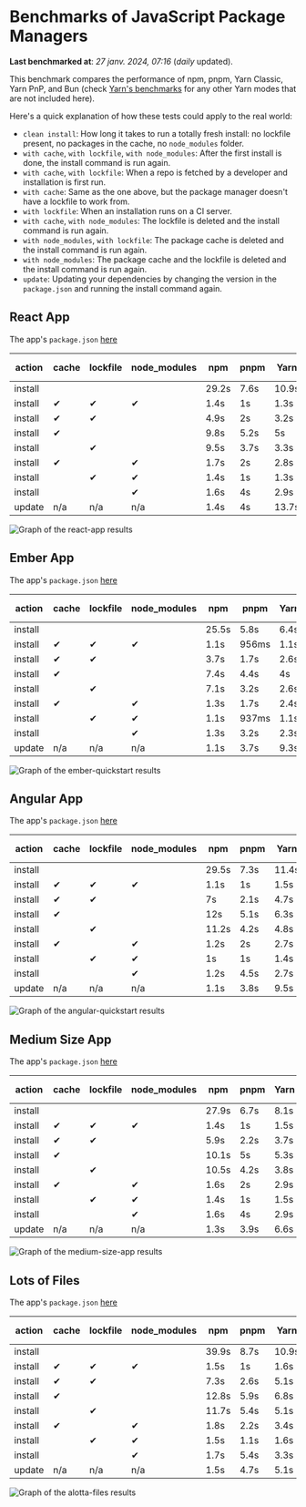 # Benchmarks of JavaScript Package Managers

**Last benchmarked at**: _27 janv. 2024, 07:16_ (_daily_ updated).

This benchmark compares the performance of npm, pnpm, Yarn Classic, Yarn PnP, and Bun (check [Yarn's benchmarks](https://yarnpkg.com/benchmarks) for any other Yarn modes that are not included here).

Here's a quick explanation of how these tests could apply to the real world:

- `clean install`: How long it takes to run a totally fresh install: no lockfile present, no packages in the cache, no `node_modules` folder.
- `with cache`, `with lockfile`, `with node_modules`: After the first install is done, the install command is run again.
- `with cache`, `with lockfile`: When a repo is fetched by a developer and installation is first run.
- `with cache`: Same as the one above, but the package manager doesn't have a lockfile to work from.
- `with lockfile`: When an installation runs on a CI server.
- `with cache`, `with node_modules`: The lockfile is deleted and the install command is run again.
- `with node_modules`, `with lockfile`: The package cache is deleted and the install command is run again.
- `with node_modules`: The package cache and the lockfile is deleted and the install command is run again.
- `update`: Updating your dependencies by changing the version in the `package.json` and running the install command again.

## React App

The app's `package.json` [here](./fixtures/react-app/package.json)

| action  | cache | lockfile | node_modules| npm | pnpm | Yarn | Yarn PnP | Bun |
| ---     | ---   | ---      | ---         | --- | ---  | ---  | ---      | --- |
| install |       |          |             | 29.2s | 7.6s | 10.9s | 2.9s | 1.6s |
| install | ✔     | ✔        | ✔           | 1.4s | 1s | 1.3s | n/a | 55ms |
| install | ✔     | ✔        |             | 4.9s | 2s | 3.2s | 1s | 445ms |
| install | ✔     |          |             | 9.8s | 5.2s | 5s | 2.5s | 468ms |
| install |       | ✔        |             | 9.5s | 3.7s | 3.3s | 1s | 420ms |
| install | ✔     |          | ✔           | 1.7s | 2s | 2.8s | n/a | 78ms |
| install |       | ✔        | ✔           | 1.4s | 1s | 1.3s | n/a | 60ms |
| install |       |          | ✔           | 1.6s | 4s | 2.9s | n/a | 72ms |
| update  | n/a | n/a | n/a | 1.4s | 4s | 13.7s | 3.5s | 55ms |

<img alt="Graph of the react-app results" src="results/img/react-app.svg" />

## Ember App

The app's `package.json` [here](./fixtures/ember-quickstart/package.json)

| action  | cache | lockfile | node_modules| npm | pnpm | Yarn | Yarn PnP | Bun |
| ---     | ---   | ---      | ---         | --- | ---  | ---  | ---      | --- |
| install |       |          |             | 25.5s | 5.8s | 6.4s | 2.5s | 1.2s |
| install | ✔     | ✔        | ✔           | 1.1s | 956ms | 1.1s | n/a | 35ms |
| install | ✔     | ✔        |             | 3.7s | 1.7s | 2.6s | 971ms | 344ms |
| install | ✔     |          |             | 7.4s | 4.4s | 4s | 2.2s | 348ms |
| install |       | ✔        |             | 7.1s | 3.2s | 2.6s | 943ms | 328ms |
| install | ✔     |          | ✔           | 1.3s | 1.7s | 2.4s | n/a | 47ms |
| install |       | ✔        | ✔           | 1.1s | 937ms | 1.1s | n/a | 35ms |
| install |       |          | ✔           | 1.3s | 3.2s | 2.3s | n/a | 48ms |
| update  | n/a | n/a | n/a | 1.1s | 3.7s | 9.3s | 3.4s | 39ms |

<img alt="Graph of the ember-quickstart results" src="results/img/ember-quickstart.svg" />

## Angular App

The app's `package.json` [here](./fixtures/angular-quickstart/package.json)

| action  | cache | lockfile | node_modules| npm | pnpm | Yarn | Yarn PnP | Bun |
| ---     | ---   | ---      | ---         | --- | ---  | ---  | ---      | --- |
| install |       |          |             | 29.5s | 7.3s | 11.4s | 3.1s | 1.8s |
| install | ✔     | ✔        | ✔           | 1.1s | 1s | 1.5s | n/a | 39ms |
| install | ✔     | ✔        |             | 7s | 2.1s | 4.7s | 1.3s | 775ms |
| install | ✔     |          |             | 12s | 5.1s | 6.3s | 2.5s | 745ms |
| install |       | ✔        |             | 11.2s | 4.2s | 4.8s | 1.2s | 720ms |
| install | ✔     |          | ✔           | 1.2s | 2s | 2.7s | n/a | 57ms |
| install |       | ✔        | ✔           | 1s | 1s | 1.4s | n/a | 40ms |
| install |       |          | ✔           | 1.2s | 4.5s | 2.7s | n/a | 56ms |
| update  | n/a | n/a | n/a | 1.1s | 3.8s | 9.5s | 2.6s | 39ms |

<img alt="Graph of the angular-quickstart results" src="results/img/angular-quickstart.svg" />

## Medium Size App

The app's `package.json` [here](./fixtures/medium-size-app/package.json)

| action  | cache | lockfile | node_modules| npm | pnpm | Yarn | Yarn PnP | Bun |
| ---     | ---   | ---      | ---         | --- | ---  | ---  | ---      | --- |
| install |       |          |             | 27.9s | 6.7s | 8.1s | 3.1s | 1.3s |
| install | ✔     | ✔        | ✔           | 1.4s | 1s | 1.5s | n/a | 39ms |
| install | ✔     | ✔        |             | 5.9s | 2.2s | 3.7s | 1.2s | 383ms |
| install | ✔     |          |             | 10.1s | 5s | 5.3s | 2.6s | 413ms |
| install |       | ✔        |             | 10.5s | 4.2s | 3.8s | 1.2s | 378ms |
| install | ✔     |          | ✔           | 1.6s | 2s | 2.9s | n/a | 58ms |
| install |       | ✔        | ✔           | 1.4s | 1s | 1.5s | n/a | 40ms |
| install |       |          | ✔           | 1.6s | 4s | 2.9s | n/a | 52ms |
| update  | n/a | n/a | n/a | 1.3s | 3.9s | 6.6s | 2.5s | 48ms |

<img alt="Graph of the medium-size-app results" src="results/img/medium-size-app.svg" />

## Lots of Files

The app's `package.json` [here](./fixtures/alotta-files/package.json)

| action  | cache | lockfile | node_modules| npm | pnpm | Yarn | Yarn PnP | Bun |
| ---     | ---   | ---      | ---         | --- | ---  | ---  | ---      | --- |
| install |       |          |             | 39.9s | 8.7s | 10.9s | 3.6s | 1.8s |
| install | ✔     | ✔        | ✔           | 1.5s | 1s | 1.6s | n/a | 64ms |
| install | ✔     | ✔        |             | 7.3s | 2.6s | 5.1s | 1.4s | 674ms |
| install | ✔     |          |             | 12.8s | 5.9s | 6.8s | 3s | 665ms |
| install |       | ✔        |             | 11.7s | 5.4s | 5.1s | 1.4s | 656ms |
| install | ✔     |          | ✔           | 1.8s | 2.2s | 3.4s | n/a | 81ms |
| install |       | ✔        | ✔           | 1.5s | 1.1s | 1.6s | n/a | 60ms |
| install |       |          | ✔           | 1.7s | 5.4s | 3.3s | n/a | 79ms |
| update  | n/a | n/a | n/a | 1.5s | 4.7s | 5.1s | 3.3s | 104ms |

<img alt="Graph of the alotta-files results" src="results/img/alotta-files.svg" />